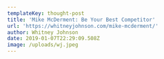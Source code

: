 ```yaml
---
templateKey: thought-post
title: 'Mike McDerment: Be Your Best Competitor'
url: 'https://whitneyjohnson.com/mike-mcderment/'
author: Whitney Johnson
date: 2019-01-07T22:29:09.508Z
image: /uploads/wj.jpeg
---
```


